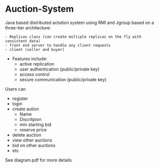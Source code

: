 # Auction-System

Java based distributed actution system using RMI and Jgroup based on a three-tier architecture:

    - Replicas class (can create multiple replicas on the fly with consistent data)
    - front end server to handle any client requests
    - client (seller and buyer) 
  
  - Features include:
    - active replication
    - user authentication (public/private key)
    - access control
    - secure communication (public/private key)
    
  
Users can 

  - register
  - login
  - create aution
    - Name 
    - Discritpion
    - min starting bid
    - reserve price
  - delete auction
  - view other auctions
  - bid on other auctions
  - etc

See diagram.pdf for more details
